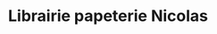 ---
title: "Librairie papeterie Nicolas"
url: /langueux/librairie-papeterie-nicolas/
shop: fournitures de bureau
---